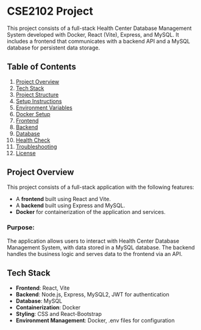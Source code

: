 # CSE2102 Project

This project consists of a full-stack Health Center Database Management System developed with Docker, React (Vite), Express, and MySQL. It includes a frontend that communicates with a backend API and a MySQL database for persistent data storage.

## Table of Contents

1. [Project Overview](#project-overview)
2. [Tech Stack](#tech-stack)
3. [Project Structure](#project-structure)
4. [Setup Instructions](#setup-instructions)
5. [Environment Variables](#environment-variables)
6. [Docker Setup](#docker-setup)
7. [Frontend](#frontend)
8. [Backend](#backend)
9. [Database](#database)
10. [Health Check](#health-check)
11. [Troubleshooting](#troubleshooting)
12. [License](#license)

## Project Overview

This project consists of a full-stack application with the following features:

-   A **frontend** built using React and Vite.
-   A **backend** built using Express and MySQL.
-   **Docker** for containerization of the application and services.

### Purpose:

The application allows users to interact with Health Center Database Management System, with data stored in a MySQL database. The backend handles the business logic and serves data to the frontend via an API.

## Tech Stack

-   **Frontend**: React, Vite
-   **Backend**: Node.js, Express, MySQL2, JWT for authentication
-   **Database**: MySQL
-   **Containerization**: Docker
-   **Styling**: CSS and React-Bootstrap
-   **Environment Management**: Docker, .env files for configuration
